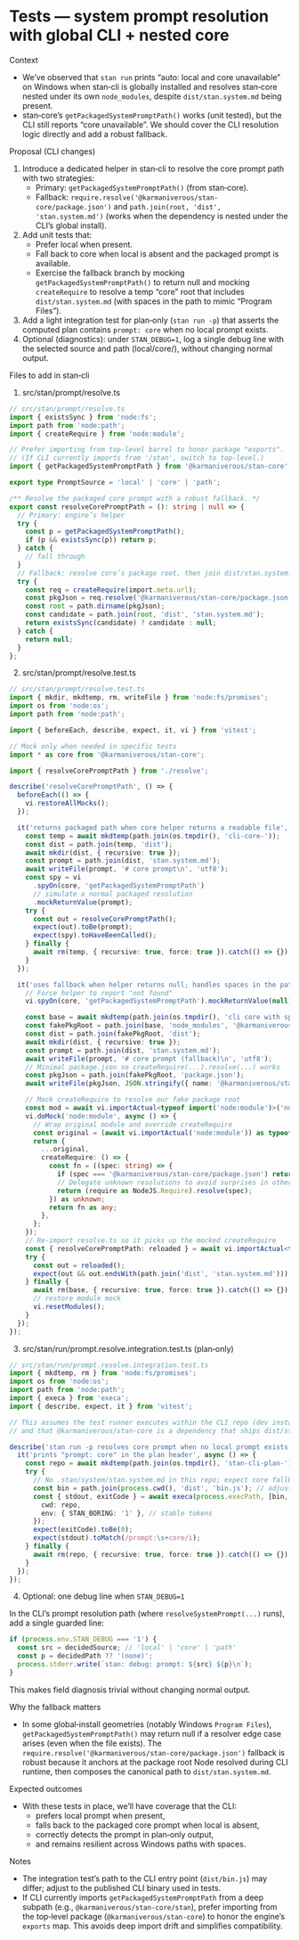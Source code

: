 # Tests — system prompt resolution with global CLI + nested core

Context
- We’ve observed that `stan run` prints “auto: local and core unavailable” on Windows when stan‑cli is globally installed and resolves stan‑core nested under its own `node_modules`, despite `dist/stan.system.md` being present.
- stan‑core’s `getPackagedSystemPromptPath()` works (unit tested), but the CLI still reports “core unavailable”. We should cover the CLI resolution logic directly and add a robust fallback.

Proposal (CLI changes)
1) Introduce a dedicated helper in stan‑cli to resolve the core prompt path with two strategies:
   - Primary: `getPackagedSystemPromptPath()` (from stan‑core).
   - Fallback: `require.resolve('@karmaniverous/stan-core/package.json')` and `path.join(root, 'dist', 'stan.system.md')` (works when the dependency is nested under the CLI’s global install).
2) Add unit tests that:
   - Prefer local when present.
   - Fall back to core when local is absent and the packaged prompt is available.
   - Exercise the fallback branch by mocking `getPackagedSystemPromptPath()` to return null and mocking `createRequire` to resolve a temp “core” root that includes `dist/stan.system.md` (with spaces in the path to mimic “Program Files”).
3) Add a light integration test for plan‑only (`stan run -p`) that asserts the computed plan contains `prompt: core` when no local prompt exists.
4) Optional (diagnostics): under `STAN_DEBUG=1`, log a single debug line with the selected source and path (local/core/<path>), without changing normal output.

Files to add in stan‑cli

1) src/stan/prompt/resolve.ts

```ts
// src/stan/prompt/resolve.ts
import { existsSync } from 'node:fs';
import path from 'node:path';
import { createRequire } from 'node:module';

// Prefer importing from top-level barrel to honor package "exports".
// (If CLI currently imports from '/stan', switch to top-level.)
import { getPackagedSystemPromptPath } from '@karmaniverous/stan-core';

export type PromptSource = 'local' | 'core' | 'path';

/** Resolve the packaged core prompt with a robust fallback. */
export const resolveCorePromptPath = (): string | null => {
  // Primary: engine’s helper
  try {
    const p = getPackagedSystemPromptPath();
    if (p && existsSync(p)) return p;
  } catch {
    // fall through
  }
  // Fallback: resolve core’s package root, then join dist/stan.system.md
  try {
    const req = createRequire(import.meta.url);
    const pkgJson = req.resolve('@karmaniverous/stan-core/package.json');
    const root = path.dirname(pkgJson);
    const candidate = path.join(root, 'dist', 'stan.system.md');
    return existsSync(candidate) ? candidate : null;
  } catch {
    return null;
  }
};
```

2) src/stan/prompt/resolve.test.ts

```ts
// src/stan/prompt/resolve.test.ts
import { mkdir, mkdtemp, rm, writeFile } from 'node:fs/promises';
import os from 'node:os';
import path from 'node:path';

import { beforeEach, describe, expect, it, vi } from 'vitest';

// Mock only when needed in specific tests
import * as core from '@karmaniverous/stan-core';

import { resolveCorePromptPath } from './resolve';

describe('resolveCorePromptPath', () => {
  beforeEach(() => {
    vi.restoreAllMocks();
  });

  it('returns packaged path when core helper returns a readable file', async () => {
    const temp = await mkdtemp(path.join(os.tmpdir(), 'cli-core-'));
    const dist = path.join(temp, 'dist');
    await mkdir(dist, { recursive: true });
    const prompt = path.join(dist, 'stan.system.md');
    await writeFile(prompt, '# core prompt\n', 'utf8');
    const spy = vi
      .spyOn(core, 'getPackagedSystemPromptPath')
      // simulate a normal packaged resolution
      .mockReturnValue(prompt);
    try {
      const out = resolveCorePromptPath();
      expect(out).toBe(prompt);
      expect(spy).toHaveBeenCalled();
    } finally {
      await rm(temp, { recursive: true, force: true }).catch(() => {});
    }
  });

  it('uses fallback when helper returns null; handles spaces in the path', async () => {
    // Force helper to report "not found"
    vi.spyOn(core, 'getPackagedSystemPromptPath').mockReturnValue(null);

    const base = await mkdtemp(path.join(os.tmpdir(), 'cli core with space '));
    const fakePkgRoot = path.join(base, 'node_modules', '@karmaniverous', 'stan-core');
    const dist = path.join(fakePkgRoot, 'dist');
    await mkdir(dist, { recursive: true });
    const prompt = path.join(dist, 'stan.system.md');
    await writeFile(prompt, '# core prompt (fallback)\n', 'utf8');
    // Minimal package.json so createRequire(...).resolve(...) works
    const pkgJson = path.join(fakePkgRoot, 'package.json');
    await writeFile(pkgJson, JSON.stringify({ name: '@karmaniverous/stan-core' }), 'utf8');

    // Mock createRequire to resolve our fake package root
    const mod = await vi.importActual<typeof import('node:module')>('node:module');
    vi.doMock('node:module', async () => {
      // Wrap original module and override createRequire
      const original = (await vi.importActual('node:module')) as typeof mod;
      return {
        ...original,
        createRequire: () => {
          const fn = ((spec: string) => {
            if (spec === '@karmaniverous/stan-core/package.json') return pkgJson;
            // Delegate unknown resolutions to avoid surprises in other tests
            return (require as NodeJS.Require).resolve(spec);
          }) as unknown;
          return fn as any;
        },
      };
    });
    // Re-import resolve.ts so it picks up the mocked createRequire
    const { resolveCorePromptPath: reloaded } = await vi.importActual<typeof import('./resolve')>('./resolve');
    try {
      const out = reloaded();
      expect(out && out.endsWith(path.join('dist', 'stan.system.md'))).toBe(true);
    } finally {
      await rm(base, { recursive: true, force: true }).catch(() => {});
      // restore module mock
      vi.resetModules();
    }
  });
});
```

3) src/stan/run/prompt.resolve.integration.test.ts (plan‑only)

```ts
// src/stan/run/prompt.resolve.integration.test.ts
import { mkdtemp, rm } from 'node:fs/promises';
import os from 'node:os';
import path from 'node:path';
import { execa } from 'execa';
import { describe, expect, it } from 'vitest';

// This assumes the test runner executes within the CLI repo (dev install),
// and that @karmaniverous/stan-core is a dependency that ships dist/stan.system.md.

describe('stan run -p resolves core prompt when no local prompt exists', () => {
  it('prints "prompt: core" in the plan header', async () => {
    const repo = await mkdtemp(path.join(os.tmpdir(), 'stan-cli-plan-'));
    try {
      // No .stan/system/stan.system.md in this repo; expect core fallback
      const bin = path.join(process.cwd(), 'dist', 'bin.js'); // adjust if CLI exposes a different entry
      const { stdout, exitCode } = await execa(process.execPath, [bin, 'run', '-p'], {
        cwd: repo,
        env: { STAN_BORING: '1' }, // stable tokens
      });
      expect(exitCode).toBe(0);
      expect(stdout).toMatch(/prompt:\s+core/i);
    } finally {
      await rm(repo, { recursive: true, force: true }).catch(() => {});
    }
  });
});
```

4) Optional: one debug line when `STAN_DEBUG=1`

In the CLI’s prompt resolution path (where `resolveSystemPrompt(...)` runs), add a single guarded line:
```ts
if (process.env.STAN_DEBUG === '1') {
  const src = decidedSource; // 'local' | 'core' | 'path'
  const p = decidedPath ?? '(none)';
  process.stderr.write(`stan: debug: prompt: ${src} ${p}\n`);
}
```
This makes field diagnosis trivial without changing normal output.

Why the fallback matters
- In some global‑install geometries (notably Windows `Program Files`), `getPackagedSystemPromptPath()` may return null if a resolver edge case arises (even when the file exists). The `require.resolve('@karmaniverous/stan-core/package.json')` fallback is robust because it anchors at the package root Node resolved during CLI runtime, then composes the canonical path to `dist/stan.system.md`.

Expected outcomes
- With these tests in place, we’ll have coverage that the CLI:
  - prefers local prompt when present,
  - falls back to the packaged core prompt when local is absent,
  - correctly detects the prompt in plan‑only output,
  - and remains resilient across Windows paths with spaces.

Notes
- The integration test’s path to the CLI entry point (`dist/bin.js`) may differ; adjust to the published CLI binary used in tests.
- If CLI currently imports `getPackagedSystemPromptPath` from a deep subpath (e.g., `@karmaniverous/stan-core/stan`), prefer importing from the top‑level package (`@karmaniverous/stan-core`) to honor the engine’s `exports` map. This avoids deep import drift and simplifies compatibility.
